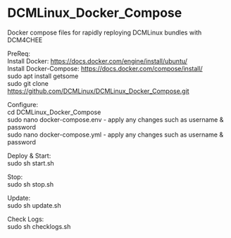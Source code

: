 # DCMLinux_Docker_Compose
Docker compose files for rapidly reploying DCMLinux bundles with DCM4CHEE

PreReq: </br>
Install Docker: https://docs.docker.com/engine/install/ubuntu/ </br>
Install Docker-Compose: https://docs.docker.com/compose/install/ </br>
sudo apt install getsome </br>
sudo git clone https://github.com/DCMLinux/DCMLinux_Docker_Compose.git </br>

Configure:</br>
cd DCMLinux_Docker_Compose </br>
sudo nano docker-compose.env - apply any changes such as username & password </br>
sudo nano docker-compose.yml - apply any changes such as username & password </br>

Deploy & Start: </br>
sudo sh start.sh </br>

Stop: </br>
sudo sh stop.sh </br>

Update: </br>
sudo sh update.sh </br>

Check Logs: </br>
sudo sh checklogs.sh </br>
